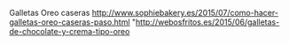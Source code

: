 Galletas Oreo caseras	http://www.sophiebakery.es/2015/07/como-hacer-galletas-oreo-caseras-paso.html	"http://webosfritos.es/2015/06/galletas-de-chocolate-y-crema-tipo-oreo
